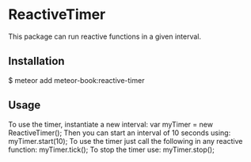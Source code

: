 # ReactiveTimer
This package can run reactive functions in a given interval.
## Installation
$ meteor add meteor-book:reactive-timer
## Usage
To use the timer, instantiate a new interval:
var myTimer = new ReactiveTimer();
Then you can start an interval of 10 seconds using:
myTimer.start(10);
To use the timer just call the following in any reactive function:
myTimer.tick();
To stop the timer use:
myTimer.stop();